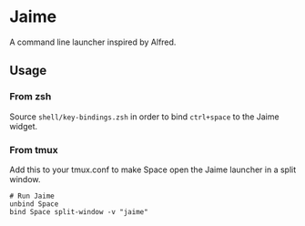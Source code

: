 # Jaime

A command line launcher inspired by Alfred.

## Usage

### From zsh

Source `shell/key-bindings.zsh` in order to bind `ctrl+space` to the Jaime widget.

### From tmux

Add this to your tmux.conf to make <prefix>Space open the Jaime launcher in a split window.

```
# Run Jaime
unbind Space
bind Space split-window -v "jaime"
```
